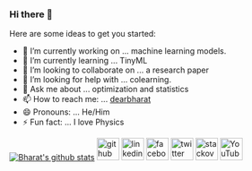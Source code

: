 ### Hi there 👋

<!--
**dearbharat/dearbharat** is a ✨ _special_ ✨ repository because its `README.md` (this file) appears on your GitHub profile.
-->

Here are some ideas to get you started:

- 🔭 I’m currently working on ... machine learning models.
- 🌱 I’m currently learning ... TinyML
- 👯 I’m looking to collaborate on ... a research paper
- 🤔 I’m looking for help with ... colearning.
- 💬 Ask me about ... optimization and statistics
- 📫 How to reach me: ... [dearbharat](www.dearbharat.com)
- 😄 Pronouns: ... He/Him
- ⚡ Fun fact: ... I love Physics

[![Bharat's github stats](https://github-readme-stats.vercel.app/api?username=dearbharat)](https://github.com/anuraghazra/github-readme-stats)
[<img src='https://cdn.jsdelivr.net/npm/simple-icons@3.0.1/icons/github.svg' alt='github' height='40'>](https://github.com/dearbharat)  [<img src='https://cdn.jsdelivr.net/npm/simple-icons@3.0.1/icons/linkedin.svg' alt='linkedin' height='40'>](https://www.linkedin.com/in/dearbharat/)  [<img src='https://cdn.jsdelivr.net/npm/simple-icons@3.0.1/icons/facebook.svg' alt='facebook' height='40'>](https://www.facebook.com/dearbharat)  [<img src='https://cdn.jsdelivr.net/npm/simple-icons@3.0.1/icons/twitter.svg' alt='twitter' height='40'>](https://twitter.com/dearbharat1)  [<img src='https://cdn.jsdelivr.net/npm/simple-icons@3.0.1/icons/stackoverflow.svg' alt='stackoverflow' height='40'>](https://stackoverflow.com/users/dearbharat)  [<img src='https://cdn.jsdelivr.net/npm/simple-icons@3.0.1/icons/youtube.svg' alt='YouTube' height='40'>](https://www.youtube.com/channel/dearbharat)  



